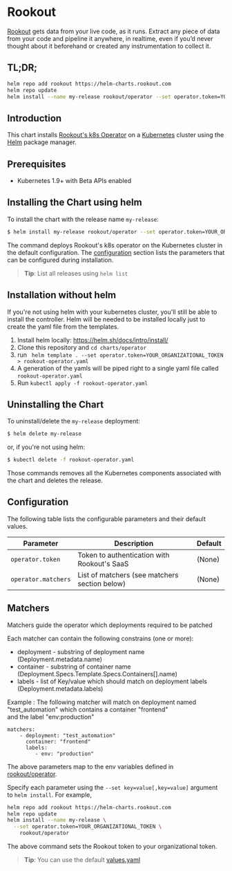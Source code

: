 # Rookout

[Rookout](http://rookout.com/) gets data from your live code, as it runs. Extract any piece of data from your code and pipeline it anywhere, in realtime, even if you’d never thought about it beforehand or created any instrumentation to collect it.

## TL;DR;

```bash
helm repo add rookout https://helm-charts.rookout.com
helm repo update
helm install --name my-release rookout/operator --set operator.token=YOUR_ORGANIZATIONAL_TOKEN
```

## Introduction

This chart installs [Rookout's k8s Operator](https://docs.rookout.com/docs/k8s-operator-setup.html) on a [Kubernetes](http://kubernetes.io) cluster using the [Helm](https://helm.sh) package manager.

## Prerequisites

- Kubernetes 1.9+ with Beta APIs enabled

## Installing the Chart using helm

To install the chart with the release name `my-release`:

```bash
$ helm install my-release rookout/operator --set operator.token=YOUR_ORGANIZATIONAL_TOKEN
```

The command deploys Rookout's k8s operator on the Kubernetes cluster in the default configuration. The [configuration](#configuration) section lists the parameters that can be configured during installation.

> **Tip**: List all releases using `helm list`

## Installation without helm
If you're not using helm with your kubernetes cluster, you'll still be able to install the controller. Helm will be needed to be installed locally just to create the yaml file from the templates.

1.  Install helm locally: https://helm.sh/docs/intro/install/ 
2.  Clone this repository and `cd charts/operator`
3.  run ``` helm template . --set operator.token=YOUR_ORGANIZATIONAL_TOKEN > rookout-operator.yaml```
4.  A generation of the yamls will be piped right to a single yaml file called `rookout-operator.yaml`
5.  Run `kubectl apply -f rookout-operator.yaml`


## Uninstalling the Chart

To uninstall/delete the `my-release` deployment:

```bash
$ helm delete my-release
```

or, if you're not using helm:
```bash
$ kubectl delete -f rookout-operator.yaml
```

Those commands removes all the Kubernetes components associated with the chart and deletes the release.

## Configuration

The following table lists the configurable parameters and their default values.

|            Parameter                      |              Description                 |                          Default                        | 
| ----------------------------------------- | ---------------------------------------- | ------------------------------------------------------- |
| `operator.token`                          | Token to authentication with Rookout's SaaS         | (None)
| `operator.matchers`                       | List of matchers (see matchers section below)         | (None)


## Matchers

Matchers guide the operator which deployments required to be patched

Each matcher can contain the following constrains (one or more):
- deployment - substring of deployment name (Deployment.metadata.name)
- container - substring of container name (Deployment.Specs.Template.Specs.Containers[].name)
- labels - list of Key/value which should match on deployment labels (Deployment.metadata.labels)

Example :
The following matcher will match on deployment named "test_automation" which contains a container "frontend"  
and the label "env:production"
```
matchers:
    - deployment: "test_automation"
      container: "frontend"
      labels:
         - env: "production"
``` 

The above parameters map to the env variables defined in [rookout/operator](https://docs.rookout.com/docs/k8s-operator-setup.html).

Specify each parameter using the `--set key=value[,key=value]` argument to `helm install`. For example,

```bash
helm repo add rookout https://helm-charts.rookout.com
helm repo update
helm install --name my-release \
  --set operator.token=YOUR_ORGANIZATIONAL_TOKEN \
    rookout/operator
```

The above command sets the Rookout token to your organizational token.

> **Tip**: You can use the default [values.yaml](values.yaml)
